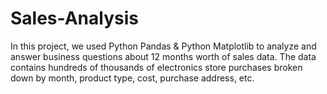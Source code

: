 # Sales-Analysis
 In this project, we used Python Pandas & Python Matplotlib to analyze and answer business questions about 12 months worth of sales data. 
 The data contains hundreds of thousands of electronics store purchases broken down by month, product type, cost, purchase address, etc. 
